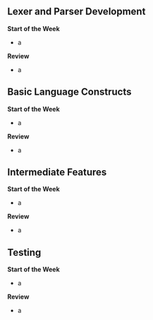 ## Lexer and Parser Development

**Start of the Week**
- a

**Review**
- a

## Basic Language Constructs

**Start of the Week**
- a

**Review**
- a

## Intermediate Features

**Start of the Week**
- a

**Review**
- a

## Testing 

**Start of the Week**
- a

**Review**
- a